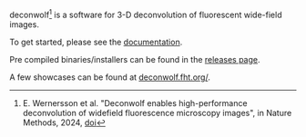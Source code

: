 deconwolf[^1] is a software for 3-D deconvolution of fluorescent
wide-field images.

To get started, please see the [documentation](https://elgw.github.io/deconwolf/).

Pre compiled binaries/installers can be found in the [releases page](https://github.com/elgw/deconwolf/releases).

A few showcases can be found at
[deconwolf.fht.org/](https://deconwolf.fht.org/).


[^1]: E. Wernersson et al. "Deconwolf enables high-performance
    deconvolution of widefield fluorescence microscopy images", in
    Nature Methods, 2024, [doi](https://doi.org/10.1038/s41592-024-02294-7)
